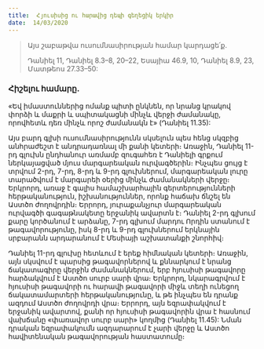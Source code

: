 ```yaml
---
title:  Հյուսիսից ու հարավից դեպի գեղեցիկ երկիր
date:  14/03/2020
---
```


> <p>Այս շաբաթվա ուսումնասիրության համար կարդացե՛ք.<p>
> Դանիել 11, Դանիել 8.3–8, 20–22, Եսայիա 46.9, 10, Դանիել 8.9, 23, Մատթեոս 27.33–50:

### Հիշելու համարը.
«Եվ իմաստուններից ոմանք պիտի ընկնեն, որ նրանց կրակով փորձի և մաքրի և սպիտակացնի մինչև վերջի ժամանակը, որովհետև դեռ մինչև որոշ ժամանակն է» (Դանիել 11.35):

Այս բարդ գլխի ուսումնասիրությունն սկսելուն պես հենց սկզբից անհրաժեշտ է անդրադառնալ մի քանի կետերի։ Առաջին, Դանիել 11-րդ գլուխն ընդհանուր առմամբ զուգահեռ է Դանիելի գրքում ներկայացված մյուս մարգարեական ուրվագծերին։ Ինչպես ցույց է տրվում 2-րդ, 7-րդ, 8-րդ և 9-րդ գլուխներում, մարգարեական լուրը տարածվում է մարգարեի օերից մինչև ժամանակների վերջը։ Երկրորդ, առաջ է գալիս համաշխարհային գերտերությունների հերթականություն, իշխանություններ, որոնք հաճախ ճնշել են Աստծո ժողովրդին։ Երրորդ, յուրաքանչյուր մարգարեական ուրվագծի գագաթնակետը երջանիկ ավարտն է։ Դանիել 2-րդ գլխում քարը կործանում է արձանը, 7-րդ գլխում մարդու Որդին ստանում է թագավորությունը, իսկ 8-րդ և 9-րդ գլուխներում երկնային սրբարանն արդարանում է Մեսիայի աշխատանքի շնորհիվ։

Դանիել 11-րդ գլուխը հետևում է երեք հիմնական կետերի։ Առաջին, այն սկսվում է պարսից թագավորներով և քննարկում է նրանց ճակատագիրը վերջին ժամանակներում, երբ հյուսիսի թագավորը հարձակվում է Աստծո սուրբ սարի վրա։ Երկրորդ, նկարագրվում է հյուսիսի թագավորի ու հարավի թագավորի միջև տեղի ունեցող ճակատամարտերի հերթականությունը, և թե ինչպես են դրանք ազդում Աստծո ժողովրդի վրա։ Երրորդ, այն եզրափակվում է երջանիկ ավարտով, քանի որ հյուսիսի թագավորին վրա է հասնում վախճանը «փառավոր սուրբ սարի» կողմից (Դանիել 11.45): Նման դրական եզրափակումն ազդարարում է չարի վերջը և Աստծո հավիտենական թագավորության հաստատումը։